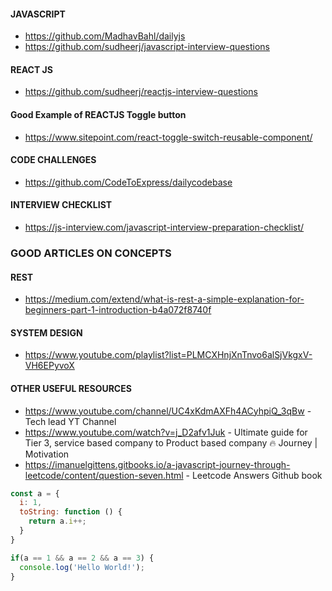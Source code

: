 #### JAVASCRIPT 

- https://github.com/MadhavBahl/dailyjs 
- https://github.com/sudheerj/javascript-interview-questions 


#### REACT JS

- https://github.com/sudheerj/reactjs-interview-questions


#### Good Example of REACTJS Toggle button 
- https://www.sitepoint.com/react-toggle-switch-reusable-component/


#### CODE CHALLENGES 

- https://github.com/CodeToExpress/dailycodebase 


#### INTERVIEW CHECKLIST 

- https://js-interview.com/javascript-interview-preparation-checklist/


### GOOD ARTICLES ON CONCEPTS 
#### REST 
- https://medium.com/extend/what-is-rest-a-simple-explanation-for-beginners-part-1-introduction-b4a072f8740f 

#### SYSTEM DESIGN 
- https://www.youtube.com/playlist?list=PLMCXHnjXnTnvo6alSjVkgxV-VH6EPyvoX 


#### OTHER USEFUL RESOURCES

- https://www.youtube.com/channel/UC4xKdmAXFh4ACyhpiQ_3qBw - Tech lead YT Channel 
- https://www.youtube.com/watch?v=j_D2afv1Juk - Ultimate guide for Tier 3, service based company to Product based company 🔥 Journey | Motivation 
- https://imanuelgittens.gitbooks.io/a-javascript-journey-through-leetcode/content/question-seven.html - Leetcode Answers Github book


```js
const a = {
  i: 1,
  toString: function () {
    return a.i++;
  }
}

if(a == 1 && a == 2 && a == 3) {
  console.log('Hello World!');
}
```
